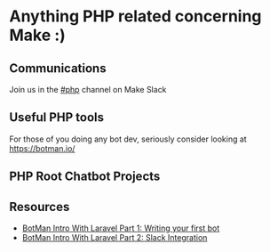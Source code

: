 # Anything PHP related concerning Make :)
## Communications
Join us in the [#php](https://offerzen-make.slack.com/messages/C9TPU04PJ/convo/C9PRB2KB3-1521631182.000220/) channel on Make Slack
## Useful PHP tools
For those of you doing any bot dev, seriously consider looking at https://botman.io/
## PHP Root Chatbot Projects
## Resources
- [BotMan Intro With Laravel Part 1: Writing your first bot](http://www.liamnorman.com/laravel/botman-intro.html)
- [BotMan Intro With Laravel Part 2: Slack Integration](http://www.liamnorman.com/laravel/botman-slack.html)

